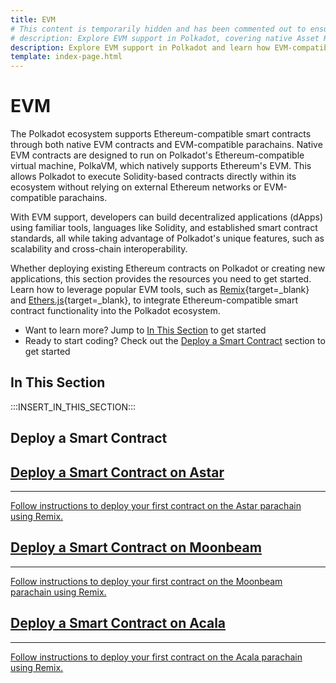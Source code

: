 ```yaml
---
title: EVM 
# This content is temporarily hidden and has been commented out to ensure it is preserved.
# description: Explore EVM support in Polkadot, covering native Asset Hub contracts and parachain implementations like Astar and Moonbeam for smart contract development.
description: Explore EVM support in Polkadot and learn how EVM-compatible smart contracts integrate seamlessly within the Polkadot ecosystem. 
template: index-page.html
---
```


# EVM

The Polkadot ecosystem supports Ethereum-compatible smart contracts through both native EVM contracts and EVM-compatible parachains. Native EVM contracts are designed to run on Polkadot's Ethereum-compatible virtual machine, PolkaVM, which natively supports Ethereum's EVM. This allows Polkadot to execute Solidity-based contracts directly within its ecosystem without relying on external Ethereum networks or EVM-compatible parachains.

With EVM support, developers can build decentralized applications (dApps) using familiar tools, languages like Solidity, and established smart contract standards, all while taking advantage of Polkadot's unique features, such as scalability and cross-chain interoperability.

Whether deploying existing Ethereum contracts on Polkadot or creating new applications, this section provides the resources you need to get started. Learn how to leverage popular EVM tools, such as [Remix](https://remix.ethereum.org/){target=\_blank} and [Ethers.js](https://docs.ethers.org/){target=\_blank}, to integrate Ethereum-compatible smart contract functionality into the Polkadot ecosystem.

- Want to learn more? Jump to [In This Section](#in-this-section) to get started
- Ready to start coding? Check out the [Deploy a Smart Contract](#deploy-a-smart-contract) section to get started

## In This Section

:::INSERT_IN_THIS_SECTION:::

## Deploy a Smart Contract

<div class="subsection-wrapper">
  <!-- This content is temporarily hidden and has been commented out to ensure it is preserved. -->
  <!-- <div class="card">
    <a href="/develop/smart-contracts/evm/native-evm-contracts/#deploy-a-smart-contract-to-asset-hub">
      <h2 class="title">Deploy a Smart Contract on Asset Hub</h2>
      <p class="description">Follow instructions to deploy your first contract using Remix on the Asset Hub system chain.</p>
    </a>
  </div> -->
  <div class="card">
    <a href="https://docs.astar.network/docs/build/EVM/first-contract/" target="_blank">
      <h2 class="title">Deploy a Smart Contract on Astar</h2>
      <hr>
      <p class="description">Follow instructions to deploy your first contract on the Astar parachain using Remix.</p>
    </a>
  </div>
  <div class="card">
    <a href="https://docs.moonbeam.network/builders/ethereum/dev-env/remix/" target="_blank">
      <h2 class="title">Deploy a Smart Contract on Moonbeam</h2>
      <hr>
      <p class="description">Follow instructions to deploy your first contract on the Moonbeam parachain using Remix.</p>
    </a>
  </div>
  <div class="card">
    <a href="https://evmdocs.acala.network/tooling/remix-ide/deploying-a-smart-contract" target="_blank">
      <h2 class="title">Deploy a Smart Contract on Acala</h2>
      <hr>
      <p class="description">Follow instructions to deploy your first contract on the Acala parachain using Remix.</p>
    </a>
  </div>
</div>
